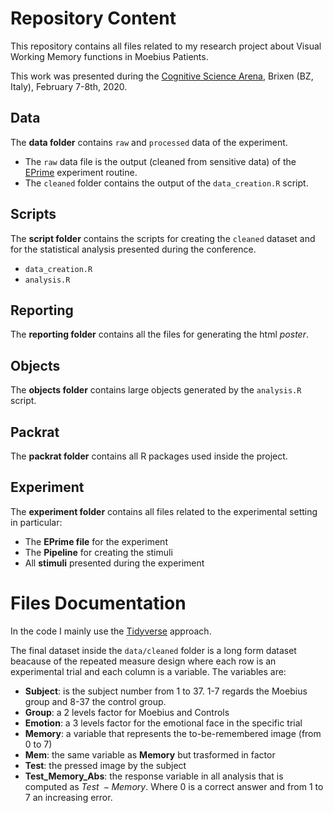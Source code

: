 # Repository Content

This repository contains all files related to my research project about Visual Working Memory functions in Moebius Patients.

This work was presented during the [Cognitive Science Arena](https://cogsci.unibz.it/), Brixen (BZ, Italy), February 7-8th, 2020. 

## Data

The **data folder** contains `raw` and `processed` data of the experiment.

* The `raw` data file is the output (cleaned from sensitive data) of the [EPrime](https://pstnet.com/products/e-prime/) experiment routine.
* The `cleaned` folder contains the output of the `data_creation.R` script.

## Scripts

The **script folder** contains the scripts for creating the `cleaned` dataset and for the statistical analysis presented during the conference.

* `data_creation.R`
* `analysis.R`

## Reporting

The **reporting folder** contains all the files for generating the html *poster*.

## Objects

The **objects folder** contains large objects generated by the `analysis.R` script.

## Packrat

The **packrat folder** contains all R packages used inside the project.

## Experiment

The **experiment folder** contains all files related to the experimental setting in particular:
* The **EPrime file** for the experiment
* The **Pipeline** for creating the stimuli
* All **stimuli** presented during the experiment

# Files Documentation

In the code I mainly use the [Tidyverse](https://www.tidyverse.org/) approach.

The final dataset inside the `data/cleaned` folder is a long form dataset beacause of the repeated measure design where each row is an experimental trial and each column is a variable. The variables are:
* **Subject**: is the subject number from 1 to 37. 1-7 regards the Moebius group and 8-37 the control group.
* **Group**: a 2 levels factor for Moebius and Controls
* **Emotion**: a 3 levels factor for the emotional face in the specific trial
* **Memory**: a variable that represents the to-be-remembered image (from 0 to 7)
* **Mem**: the same variable as **Memory** but trasformed in factor
* **Test**: the pressed image by the subject
* **Test_Memory_Abs**: the response variable in all analysis that is computed as $Test\;-Memory$. Where 0 is a correct answer and from 1 to 7 an increasing error.